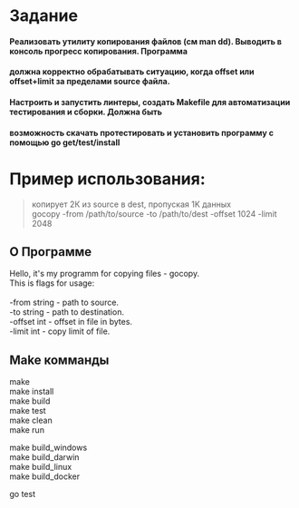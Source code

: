 # Задание

#### Реализовать утилиту копирования файлов (см man dd). Выводить в консоль прогресс копирования. Программа
#### должна корректно обрабатывать ситуацию, когда offset или offset+limit за пределами source файла.
#### Настроить и запустить линтеры, создать Makefile для автоматизации тестирования и сборки. Должна быть
#### возможность скачать протестировать и установить программу с помощью go get/test/install

# Пример использования:

> копирует 2К из source в dest, пропуская 1K данных<br/>
> gocopy ­-from /path/to/source ­-to /path/to/dest ­-offset 1024 -­limit 2048<br/>

## О Программе
Hello, it's my programm for copying files - gocopy.<br/>
This is flags for usage:<br/>
<br/>
-from string - path to source.<br/>
-to string - path to destination.<br/>
-offset int - offset in file in bytes.<br/>
-limit int - copy limit of file.<br/>

## Make комманды

make<br/>
make install<br/>
make build<br/>
make test<br/>
make clean<br/>
make run<br/>

make build_windows<br/>
make build_darwin<br/>
make build_linux<br/>
make build_docker<br/>


go test

